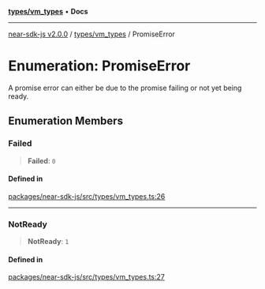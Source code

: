 [**types/vm_types**](../README.md) • **Docs**

***

[near-sdk-js v2.0.0](../../../packages.md) / [types/vm\_types](../README.md) / PromiseError

# Enumeration: PromiseError

A promise error can either be due to the promise failing or not yet being ready.

## Enumeration Members

### Failed

> **Failed**: `0`

#### Defined in

[packages/near-sdk-js/src/types/vm\_types.ts:26](https://github.com/dim-daskalov/near-sdk-js/blob/55110428626c8c36ebf4dd321736ce1171846720/packages/near-sdk-js/src/types/vm_types.ts#L26)

***

### NotReady

> **NotReady**: `1`

#### Defined in

[packages/near-sdk-js/src/types/vm\_types.ts:27](https://github.com/dim-daskalov/near-sdk-js/blob/55110428626c8c36ebf4dd321736ce1171846720/packages/near-sdk-js/src/types/vm_types.ts#L27)

